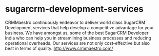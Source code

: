 sugarcrm-development-services
=============================

CRMMaestro continuously endeavor to deliver world class SugarCRM Development services that help develop a competitive advantage for your business. We have amongst us, some of the best SugarCRM Developer India who can help you in streamlining business processes and reducing operational overheads. Our services are not only cost-effective but also best in terms of quality.    http://www.crmmaestro.com/
